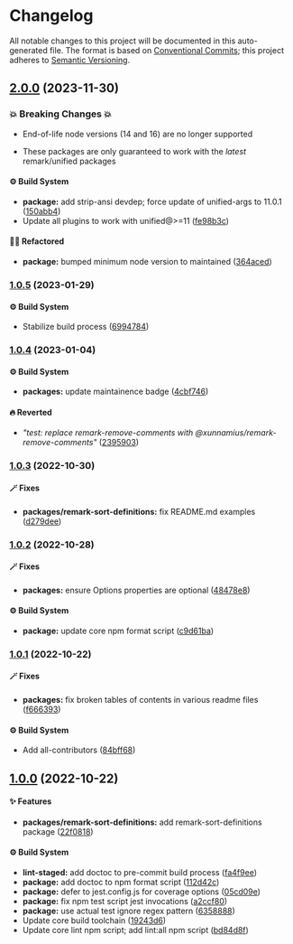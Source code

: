 # Changelog

All notable changes to this project will be documented in this auto-generated
file. The format is based on [Conventional Commits][1]; this project adheres to
[Semantic Versioning][2].

## [2.0.0][3] (2023-11-30)

### 💥 Breaking Changes 💥

- End-of-life node versions (14 and 16) are no longer supported

- These packages are only guaranteed to work with the _latest_ remark/unified
  packages

#### ⚙️ Build System

- **package:** add strip-ansi devdep; force update of unified-args to 11.0.1
  ([150abb4][4])
- Update all plugins to work with unified@>=11 ([fe98b3c][5])

#### 🧙🏿 Refactored

- **package:** bumped minimum node version to maintained ([364aced][6])

### [1.0.5][7] (2023-01-29)

#### ⚙️ Build System

- Stabilize build process ([6994784][8])

### [1.0.4][9] (2023-01-04)

#### ⚙️ Build System

- **packages:** update maintainence badge ([4cbf746][10])

#### 🔥 Reverted

- _"test: replace remark-remove-comments with
  @xunnamius/remark-remove-comments"_ ([2395903][11])

### [1.0.3][12] (2022-10-30)

#### 🪄 Fixes

- **packages/remark-sort-definitions:** fix README.md examples ([d279dee][13])

### [1.0.2][14] (2022-10-28)

#### 🪄 Fixes

- **packages:** ensure Options properties are optional ([48478e8][15])

#### ⚙️ Build System

- **package:** update core npm format script ([c9d61ba][16])

### [1.0.1][17] (2022-10-22)

#### 🪄 Fixes

- **packages:** fix broken tables of contents in various readme files
  ([f666393][18])

#### ⚙️ Build System

- Add all-contributors ([84bff68][19])

## [1.0.0][20] (2022-10-22)

#### ✨ Features

- **packages/remark-sort-definitions:** add remark-sort-definitions package
  ([22f0818][21])

#### ⚙️ Build System

- **lint-staged:** add doctoc to pre-commit build process ([fa4f9ee][22])
- **package:** add doctoc to npm format script ([112d42c][23])
- **package:** defer to jest.config.js for coverage options ([05cd09e][24])
- **package:** fix npm test script jest invocations ([a2ccf80][25])
- **package:** use actual test ignore regex pattern ([6358888][26])
- Update core build toolchain ([19243d6][27])
- Update core lint npm script; add lint:all npm script ([bd84d8f][28])

[1]: https://conventionalcommits.org
[2]: https://semver.org
[3]:
  https://github.com/Xunnamius/unified-utils/compare/remark-sort-definitions@1.0.5...remark-sort-definitions@2.0.0
[4]:
  https://github.com/Xunnamius/unified-utils/commit/150abb424fd30e84336ddf8b1f443d75a04c30a1
[5]:
  https://github.com/Xunnamius/unified-utils/commit/fe98b3c7f06f4356bed713d2edb7d6f7f749617b
[6]:
  https://github.com/Xunnamius/unified-utils/commit/364aced3f0c8d4e56df8cde24419d13f568cb68f
[7]:
  https://github.com/Xunnamius/unified-utils/compare/remark-sort-definitions@1.0.4...remark-sort-definitions@1.0.5
[8]:
  https://github.com/Xunnamius/unified-utils/commit/69947844f42e618f336aeeb9af1d6c9f4ee1e82b
[9]:
  https://github.com/Xunnamius/unified-utils/compare/remark-sort-definitions@1.0.3...remark-sort-definitions@1.0.4
[10]:
  https://github.com/Xunnamius/unified-utils/commit/4cbf746b78c3bb369c3b27228ec582c3a3e47c54
[11]:
  https://github.com/Xunnamius/unified-utils/commit/23959035752e76f19ec4440cd762b4594fdb93bf
[12]:
  https://github.com/Xunnamius/unified-utils/compare/remark-sort-definitions@1.0.2...remark-sort-definitions@1.0.3
[13]:
  https://github.com/Xunnamius/unified-utils/commit/d279dee5d5bda2e96cbe40d1974c91c997586196
[14]:
  https://github.com/Xunnamius/unified-utils/compare/remark-sort-definitions@1.0.1...remark-sort-definitions@1.0.2
[15]:
  https://github.com/Xunnamius/unified-utils/commit/48478e8ea592171aadc86fe719310b50a2e6007e
[16]:
  https://github.com/Xunnamius/unified-utils/commit/c9d61bacbd52bc76b05abd3426474bf0176c3cd9
[17]:
  https://github.com/Xunnamius/unified-utils/compare/remark-sort-definitions@1.0.0...remark-sort-definitions@1.0.1
[18]:
  https://github.com/Xunnamius/unified-utils/commit/f6663933fe4a7d577956527efe752e18607262ba
[19]:
  https://github.com/Xunnamius/unified-utils/commit/84bff68339c7a742c104c0f2545fe62b28c8b473
[20]:
  https://github.com/Xunnamius/unified-utils/compare/05cd09e0cf13f18fa56f6156516bcf546b1238e6...remark-sort-definitions@1.0.0
[21]:
  https://github.com/Xunnamius/unified-utils/commit/22f08182701455c6ed489a180335150a895071d7
[22]:
  https://github.com/Xunnamius/unified-utils/commit/fa4f9ee3f9cd922875cf077f6d8b74105f0ba55e
[23]:
  https://github.com/Xunnamius/unified-utils/commit/112d42c6999f758ff618f4e116eb7cf38c09f77c
[24]:
  https://github.com/Xunnamius/unified-utils/commit/05cd09e0cf13f18fa56f6156516bcf546b1238e6
[25]:
  https://github.com/Xunnamius/unified-utils/commit/a2ccf801276c84e54d3fc1afaad574f78408d86f
[26]:
  https://github.com/Xunnamius/unified-utils/commit/63588887a7377f3ee7488b19c87f1f2bf1faa811
[27]:
  https://github.com/Xunnamius/unified-utils/commit/19243d623ba14cfd629c5e4632e6a75de508592b
[28]:
  https://github.com/Xunnamius/unified-utils/commit/bd84d8fc1fb5c4d1828a16a47214a6730f34899a
